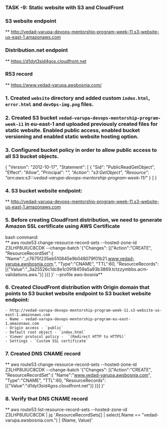 
### TASK -9: Static website with S3 and CloudFront

### S3 website endpoint

  ** http://vedad-varupa-devops-mentorship-program-week-11.s3-website-us-east-1.amazonaws.com

### Distribution.net endpoint

  **  https://d1dyt3sid4gos.cloudfront.net

### R53 record

  **  https://www.vedad-varupa.awsbosnia.com/


### 1. Created `website` directory and added custom `index.html`, `error.html` and `devOps-img.png` files. 

### 2. Created S3 bucket `vedad-varupa-devops-mentorship-program-week-11` in eu-east-1 and uploaded previously created files for static website.   Enabled public access, enabled bucket versioning and enabled static website hosting option.

### 3. Configured bucket policy in order to allow public access to all S3 bucket objects. 

{
    "Version": "2012-10-17",
    "Statement": [
        {
            "Sid": "PublicReadGetObject",
            "Effect": "Allow",
            "Principal": "*",
            "Action": "s3:GetObject",
            "Resource": "arn:aws:s3:::vedad-varupa-devops-mentorship-program-week-11/*"
        }
    ]
}

### 4. S3 bucket website endpoint: 

** http://vedad-varupa-devops-mentorship-program-week-11.s3-website-us-east-1.amazonaws.com

### 5. Before creating CloudFront distribution, we need to generate Amazon SSL certificate using AWS Certificate

 bash command:  
 ** aws route53 change-resource-record-sets --hosted-zone-id Z3LHP8UIUC8CDK --change-batch 
 '{"Changes":
     [{"Action":"CREATE",
           "ResourceRecordSet":{
            "Name":"_c7675f235eb510845e9b048079f01b21.www.vedad-varupa.awsbosnia.com.",
            "Type":"CNAME",
             "TTL":60,
             "ResourceRecords":[{"Value":"_3a25526c1dc8e1c0918459a5a93b3869.tctzzymbbs.acm-validations.aws."}]
     }}]
 }' --profile aws-bosnia**

### 6. Created CloudFront distribution with Origin domain that points to S3 bucket website endpoint to S3 bucket website endpoint: 
    - http://vedad-varupa-devops-mentorship-program-week-11.s3-website-us-east-1.amazonaws.com
    - Name - vedad-varupa-devops-mentorship-program-eu-east-1.amazonaws.com
    - Origin access - `public`
    - Default root object - `index.html`
    - Viewer protocol policy -  `(Redirect HTTP to HTTPS)`
    - Settings - `Custom SSL certificate` 

### 7. Created DNS CNAME record

** aws route53 change-resource-record-sets --hosted-zone-id Z3LHP8UIUC8CDK --change-batch 
'{"Changes":
[{"Action":"CREATE",
"ResourceRecordSet":{
    "Name":"www.vedad-varupa.awsbosnia.com",
    "Type":"CNAME",
    "TTL":60,
    "ResourceRecords":[{"Value":"d1dyt3sid4gos.cloudfront.net"}]
  }}]
}'
  
### 8. Verify that DNS CNAME record 

**  aws route53 list-resource-record-sets --hosted-zone-id Z3LHP8UIUC8CDK | jq '.ResourceRecordSets[] | select(.Name == "vedad-varupa.awsbosnia.com.") | {Name, Value}'




